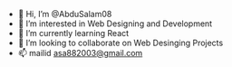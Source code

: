 - 👋 Hi, I’m @AbduSalam08
- 👀 I’m interested in Web Designing and Development
- 🌱 I’m currently learning React
- 💞️ I’m looking to collaborate on Web Desinging Projects
- 📫 mailid asa882003@gmail.com

<!---
AbduSalam08/AbduSalam08 is a ✨ special ✨ repository because its `README.md` (this file) appears on your GitHub profile.
You can click the Preview link to take a look at your changes.
--->
